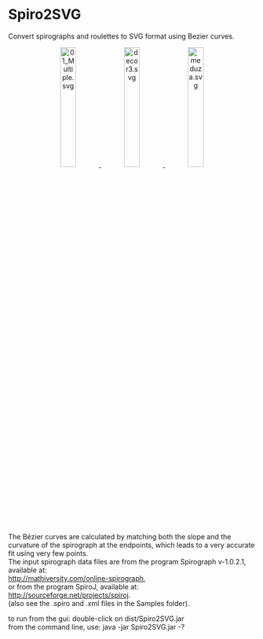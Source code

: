 # Spiro2SVG  
Convert spirographs and roulettes to SVG format using Bezier curves.  
<center><a href="https://github.com/alvinpenner/Spiro2SVG/tree/master/svg">
<img src="http://vaxxine.com/apenner/images/01_Multiple222.svg"
 width="25%" height="25%" title="01_Multiple.svg" />
<img src="http://vaxxine.com/apenner/images/decor3222.svg"
 width="25%" height="25%" title="decor3.svg" />
<img src="http://vaxxine.com/apenner/images/meduza222.svg"
 width="25%" height="25%" title="meduza.svg" /></a></center>

The Bézier curves are calculated by matching both the slope and the curvature of the spirograph at the endpoints, which leads to a very accurate fit using very few points.  
The input spirograph data files are from the program Spirograph v-1.0.2.1, available at:  
http://mathiversity.com/online-spirograph,  
or from the program SpiroJ, available at:  
http://sourceforge.net/projects/spiroj.  
(also see the .spiro and .xml files in the Samples folder).  

to run from the gui: double-click on dist/Spiro2SVG.jar  
from the command line, use: java -jar Spiro2SVG.jar -?  
